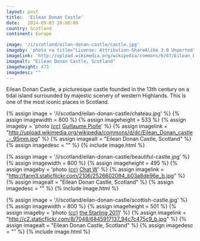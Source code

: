 ```yaml
---
layout: post
title:  'Eilean Donan Castle'
date:   2014-09-03 20:00:00
country: Scotland
continent: Europe

image: '/i/scotland/eilan-donan-castle/castle.jpg'
imageby: 'photo <a title="License: Attribution-ShareAlike 3.0 Unported" href="http://creativecommons.org/licenses/by-sa/3.0/deed.en">(<em>cc</em>)</a> <a href="http://commons.wikimedia.org/wiki/File%3AEilean_Donan_Castle%2C_Scotland_-_Jan_2011.jpg">Diliff</a>'
imagelink: 'http://upload.wikimedia.org/wikipedia/commons/6/67/Eilean_Donan_Castle%2C_Scotland_-_Jan_2011.jpg'
imagealt: "Eilean Donan Castle, Scotland"
imageheight: 471
imagedesc: ""
---
```


Eilean Donan Castle, a picturesque castle founded in the 13th century on a tidal island surrounded by majestic scenery of western Highlands. This is one of the most iconic places in Scotland.

{% assign image = '/i/scotland/eilan-donan-castle/chateau.jpg' %}
{% assign imagewidth = 800 %}
{% assign imageheight = 533 %}
{% assign imageby = 'photo <a title="License: Attribution 3.0 Unported" href="http://creativecommons.org/licenses/by/3.0/">(<em>cc</em>)</a> <a href="http://commons.wikimedia.org/wiki/File%3AEilean_Donan_castle_-_95mm.jpg">Guillaume Piolle</a>' %}
{% assign imagelink = "http://upload.wikimedia.org/wikipedia/commons/d/dc/Eilean_Donan_castle_-_95mm.jpg" %}
{% assign imagealt = "Eilean Donan Castle, Scotland" %}
{% assign imagedesc = "" %}
{% include image.html %}

{% assign image = '/i/scotland/eilan-donan-castle/beautiful-castle.jpg' %}
{% assign imagewidth = 800 %}
{% assign imageheight = 495 %}
{% assign imageby = 'photo <a title="License: Attribution 2.0 Generic" href="https://creativecommons.org/licenses/by/2.0/">(<em>cc</em>)</a> <a href="http://www.flickr.com/photos/omni_kh/2526602094">Chat W</a>' %}
{% assign imagelink = "http://farm3.staticflickr.com/2106/2526602094_b03a8de96e_b.jpg" %}
{% assign imagealt = "Eilean Donan Castle, Scotland" %}
{% assign imagedesc = "" %}
{% include image.html %}

{% assign image = '/i/scotland/eilan-donan-castle/scottish-castle.jpg' %}
{% assign imagewidth = 800 %}
{% assign imageheight = 501 %}
{% assign imageby = 'photo <a title="License: Attribution 2.0 Generic" href="https://creativecommons.org/licenses/by/2.0/">(<em>cc</em>)</a> <a href="http://www.flickr.com/photos/72280540@N08/6845917137">the Starling 2011</a>' %}
{% assign imagelink = "http://c2.staticflickr.com/8/7048/6845917137_94c7c475c9_b.jpg" %}
{% assign imagealt = "Eilean Donan Castle, Scotland" %}
{% assign imagedesc = "" %}
{% include image.html %}